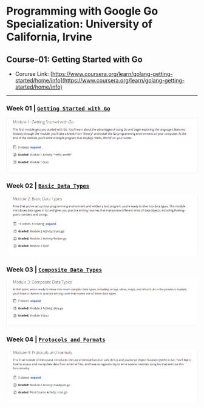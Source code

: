 # Programming with Google Go Specialization: University of California, Irvine
## Course-01: Getting Started with Go
- Corurse Link: [https://www.coursera.org/learn/golang-getting-started/home/info](https://www.coursera.org/learn/golang-getting-started/home/info)

---

### Week 01 | [`Getting Started with Go`](Week-01)
![alt text](docs/week-01.png)

### Week 02 | [`Basic Data Types`](Week-02)
![alt text](docs/week-02.png)

### Week 03 | [`Composite Data Types`](Week-03)
![alt text](docs/week-03.png)

### Week 04 | [`Protocols and Formats`](Week-04)
![alt text](docs/week-04.png)